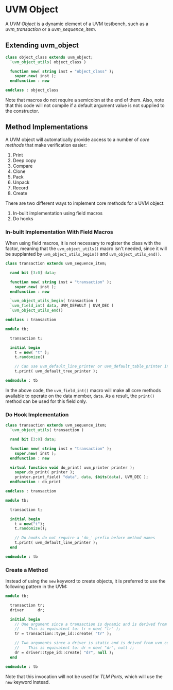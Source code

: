 # UVM Object

A _UVM Object_ is a dynamic element of a UVM testbench, such as a _uvm_transaction_ or a _uvm_sequence_item_.

## Extending uvm_object

```sv
class object_class extends uvm_object;
  `uvm_object_utils( object_class )

  function new( string inst = "object_class" );
    super.new( inst );
  endfunction : new

endclass : object_class
```

Note that macros do not require a semicolon at the end of them. Also, note that this code will not compile if a default argument value is not supplied to the constructor.

## Method Implementations

A UVM object will automatically provide access to a number of _core methods_ that make verification easier:

  1. Print
  2. Deep copy
  3. Compare
  4. Clone
  5. Pack
  6. Unpack
  7. Record
  8. Create

There are two different ways to implement core methods for a UVM object:

  1. In-built implementation using field macros
  2. Do hooks

### In-built Implementation With Field Macros

When using field macros, it is not necessary to register the class with the factor, meaning that the `uvm_object_utils()` macro isn't needed, since it will be supplanted by `uvm_object_utils_begin()` and `uvm_object_utils_end()`.

```sv
class transaction extends uvm_sequence_item;

  rand bit [3:0] data;

  function new( string inst = "transaction" );
    super.new( inst );
  endfunction : new

  `uvm_object_utils_begin( transaction )
  `uvm_field_int( data, UVM_DEFAULT | UVM_DEC )
  `uvm_object_utils_end()

endclass : transaction

module tb;

  transaction t;

  initial begin
    t = new( "t" );
    t.randomize()

    // Can use uvm_default_line_printer or uvm_default_table_printer instead
    t.print( uvm_default_tree_printer );

endmodule : tb
```

In the above code, the `uvm_field_int()` macro will make all core methods available to operate on the data member, `data`. As a result, the `print()` method can be used for this field only.

### Do Hook Implementation

```sv
class transaction extends uvm_sequence_item;
  `uvm_object_utils( transaction )

  rand bit [3:0] data;

  function new( string inst = "transaction" );
    super.new( inst );
  endfunction : new

  virtual function void do_print( uvm_printer printer );
    super.do_print( printer );
    printer.print_field( "data", data, $bits(data), UVM_DEC );
  endfunction : do_print

endclass : transaction

module tb;

  transaction t;

  initial begin
    t = new("t");
    t.randomize();

    // Do hooks do not require a 'do_' prefix before method names
    t.print( uvm_default_line_printer );
  end

endmodule : tb
```

### Create a Method

Instead of using the `new` keyword to create objects, it is preferred to use the following pattern in the UVM:

```sv
module tb;

  transaction tr;
  driver      dr;

  initial begin
    // One argument since a transaction is dynamic and is derived from uvm_object
    //    This is equivalent to: tr = new( "tr" );
    tr = transaction::type_id::create( "tr" );

    // Two arguments since a driver is static and is drived from uvm_component
    //    This is equivalent to: dr = new( "dr", null );
    dr = driver::type_id::create( "dr", null );
  end

endmodule : tb
```

Note that this invocation will not be used for _TLM Ports_, which will use the `new` keyword instead.
